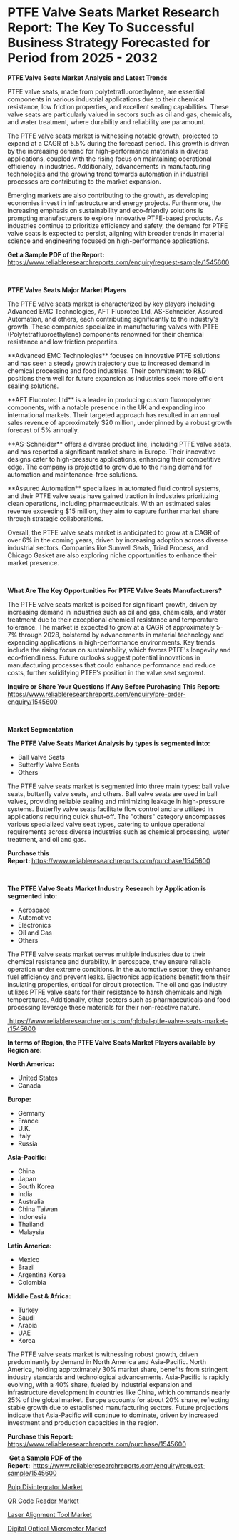 <p><h1>PTFE Valve Seats Market Research Report: The Key To Successful Business Strategy Forecasted for Period from 2025 - 2032</h1></p><p><strong>PTFE Valve Seats Market Analysis and Latest Trends</strong></p>
<p><p>PTFE valve seats, made from polytetrafluoroethylene, are essential components in various industrial applications due to their chemical resistance, low friction properties, and excellent sealing capabilities. These valve seats are particularly valued in sectors such as oil and gas, chemicals, and water treatment, where durability and reliability are paramount.</p><p>The PTFE valve seats market is witnessing notable growth, projected to expand at a CAGR of 5.5% during the forecast period. This growth is driven by the increasing demand for high-performance materials in diverse applications, coupled with the rising focus on maintaining operational efficiency in industries. Additionally, advancements in manufacturing technologies and the growing trend towards automation in industrial processes are contributing to the market expansion.</p><p>Emerging markets are also contributing to the growth, as developing economies invest in infrastructure and energy projects. Furthermore, the increasing emphasis on sustainability and eco-friendly solutions is prompting manufacturers to explore innovative PTFE-based products. As industries continue to prioritize efficiency and safety, the demand for PTFE valve seats is expected to persist, aligning with broader trends in material science and engineering focused on high-performance applications.</p></p>
<p><strong>Get a Sample PDF of the Report:&nbsp;</strong> <a href="https://www.reliableresearchreports.com/enquiry/request-sample/1545600?utm_campaign=116&utm_medium=2&utm_source=Github&utm_content=ia&utm_term=08042025&utm_id=ptfe-valve-seats">https://www.reliableresearchreports.com/enquiry/request-sample/1545600</a></p>
<p>&nbsp;</p>
<p><strong>PTFE Valve Seats Major Market Players</strong></p>
<p><p>The PTFE valve seats market is characterized by key players including Advanced EMC Technologies, AFT Fluorotec Ltd, AS-Schneider, Assured Automation, and others, each contributing significantly to the industry's growth. These companies specialize in manufacturing valves with PTFE (Polytetrafluoroethylene) components renowned for their chemical resistance and low friction properties.</p><p>**Advanced EMC Technologies** focuses on innovative PTFE solutions and has seen a steady growth trajectory due to increased demand in chemical processing and food industries. Their commitment to R&D positions them well for future expansion as industries seek more efficient sealing solutions.</p><p>**AFT Fluorotec Ltd** is a leader in producing custom fluoropolymer components, with a notable presence in the UK and expanding into international markets. Their targeted approach has resulted in an annual sales revenue of approximately $20 million, underpinned by a robust growth forecast of 5% annually.</p><p>**AS-Schneider** offers a diverse product line, including PTFE valve seats, and has reported a significant market share in Europe. Their innovative designs cater to high-pressure applications, enhancing their competitive edge. The company is projected to grow due to the rising demand for automation and maintenance-free solutions.</p><p>**Assured Automation** specializes in automated fluid control systems, and their PTFE valve seats have gained traction in industries prioritizing clean operations, including pharmaceuticals. With an estimated sales revenue exceeding $15 million, they aim to capture further market share through strategic collaborations.</p><p>Overall, the PTFE valve seats market is anticipated to grow at a CAGR of over 6% in the coming years, driven by increasing adoption across diverse industrial sectors. Companies like Sunwell Seals, Triad Process, and Chicago Gasket are also exploring niche opportunities to enhance their market presence.</p></p>
<p>&nbsp;</p>
<p><strong>What Are The Key Opportunities For PTFE Valve Seats Manufacturers?</strong></p>
<p><p>The PTFE valve seats market is poised for significant growth, driven by increasing demand in industries such as oil and gas, chemicals, and water treatment due to their exceptional chemical resistance and temperature tolerance. The market is expected to grow at a CAGR of approximately 5-7% through 2028, bolstered by advancements in material technology and expanding applications in high-performance environments. Key trends include the rising focus on sustainability, which favors PTFE's longevity and eco-friendliness. Future outlooks suggest potential innovations in manufacturing processes that could enhance performance and reduce costs, further solidifying PTFE's position in the valve seat segment.</p></p>
<p><strong>Inquire or Share Your Questions If Any Before Purchasing This Report:</strong> <a href="https://www.reliableresearchreports.com/enquiry/pre-order-enquiry/1545600?utm_campaign=116&utm_medium=2&utm_source=Github&utm_content=ia&utm_term=08042025&utm_id=ptfe-valve-seats">https://www.reliableresearchreports.com/enquiry/pre-order-enquiry/1545600</a></p>
<p>&nbsp;</p>
<p><strong>Market Segmentation</strong></p>
<p><strong>The PTFE Valve Seats Market Analysis by types is segmented into:</strong></p>
<p><ul><li>Ball Valve Seats</li><li>Butterfly Valve Seats</li><li>Others</li></ul></p>
<p><p>The PTFE valve seats market is segmented into three main types: ball valve seats, butterfly valve seats, and others. Ball valve seats are used in ball valves, providing reliable sealing and minimizing leakage in high-pressure systems. Butterfly valve seats facilitate flow control and are utilized in applications requiring quick shut-off. The "others" category encompasses various specialized valve seat types, catering to unique operational requirements across diverse industries such as chemical processing, water treatment, and oil and gas.</p></p>
<p><strong>Purchase this Report:&nbsp;</strong><a href="https://www.reliableresearchreports.com/purchase/1545600?utm_campaign=116&utm_medium=2&utm_source=Github&utm_content=ia&utm_term=08042025&utm_id=ptfe-valve-seats">https://www.reliableresearchreports.com/purchase/1545600</a></p>
<p>&nbsp;</p>
<p><strong>The PTFE Valve Seats Market Industry Research by Application is segmented into:</strong></p>
<p><ul><li>Aerospace</li><li>Automotive</li><li>Electronics</li><li>Oil and Gas</li><li>Others</li></ul></p>
<p><p>The PTFE valve seats market serves multiple industries due to their chemical resistance and durability. In aerospace, they ensure reliable operation under extreme conditions. In the automotive sector, they enhance fuel efficiency and prevent leaks. Electronics applications benefit from their insulating properties, critical for circuit protection. The oil and gas industry utilizes PTFE valve seats for their resistance to harsh chemicals and high temperatures. Additionally, other sectors such as pharmaceuticals and food processing leverage these materials for their non-reactive nature.</p></p>
<p><a href="https://www.reliableresearchreports.com/global-ptfe-valve-seats-market-r1545600?utm_campaign=116&utm_medium=2&utm_source=Github&utm_content=ia&utm_term=08042025&utm_id=ptfe-valve-seats">&nbsp;https://www.reliableresearchreports.com/global-ptfe-valve-seats-market-r1545600</a></p>
<p><strong>In terms of Region, the PTFE Valve Seats Market Players available by Region are:</strong></p>
<p>
    <p> <strong> North America: </strong>
        <ul>
            <li>United States</li>
            <li>Canada</li>
        </ul>
        </p> 
    <p> <strong> Europe: </strong>
        <ul>
            <li>Germany</li>
            <li>France</li>
            <li>U.K.</li>
            <li>Italy</li>
            <li>Russia</li>
        </ul>
        </p> 
    <p> <strong> Asia-Pacific: </strong>
        <ul>
            <li>China</li>
            <li>Japan</li>
            <li>South Korea</li>
            <li>India</li>
            <li>Australia</li>
            <li>China Taiwan</li>
            <li>Indonesia</li>
            <li>Thailand</li>
            <li>Malaysia</li>
        </ul>
        </p> 
    <p> <strong> Latin America: </strong>
        <ul>
            <li>Mexico</li>
            <li>Brazil</li>
            <li>Argentina Korea</li>
            <li>Colombia</li>
        </ul>
        </p> 
    <p> <strong> Middle East & Africa: </strong>
        <ul>
            <li>Turkey</li>
            <li>Saudi</li>
            <li>Arabia</li>
            <li>UAE</li>
            <li>Korea</li>
        </ul>
    </p>
    </p>
<p><p>The PTFE valve seats market is witnessing robust growth, driven predominantly by demand in North America and Asia-Pacific. North America, holding approximately 30% market share, benefits from stringent industry standards and technological advancements. Asia-Pacific is rapidly evolving, with a 40% share, fueled by industrial expansion and infrastructure development in countries like China, which commands nearly 25% of the global market. Europe accounts for about 20% share, reflecting stable growth due to established manufacturing sectors. Future projections indicate that Asia-Pacific will continue to dominate, driven by increased investment and production capacities in the region.</p></p>
<p><strong>Purchase this Report: </strong><a href="https://www.reliableresearchreports.com/purchase/1545600?utm_campaign=116&utm_medium=2&utm_source=Github&utm_content=ia&utm_term=08042025&utm_id=ptfe-valve-seats">https://www.reliableresearchreports.com/purchase/1545600</a></p>
<p>&nbsp;<strong>Get a Sample PDF of the Report:&nbsp;&nbsp;</strong><a href="https://www.reliableresearchreports.com/enquiry/request-sample/1545600?utm_campaign=116&utm_medium=2&utm_source=Github&utm_content=ia&utm_term=08042025&utm_id=ptfe-valve-seats">https://www.reliableresearchreports.com/enquiry/request-sample/1545600</a></p>
<p><strong></strong></p>
<p><p><a href="https://github.com/rosalinebhakta48/Market-Research-Report-List-1/blob/main/pulp-disintegrator-market.md?utm_campaign=116&utm_medium=2&utm_source=Github&utm_content=ia&utm_term=08042025&utm_id=ptfe-valve-seats">Pulp Disintegrator Market</a></p><p><a href="https://github.com/lateshab69/Market-Research-Report-List-1/blob/main/qr-code-reader-market.md?utm_campaign=116&utm_medium=2&utm_source=Github&utm_content=ia&utm_term=08042025&utm_id=ptfe-valve-seats">QR Code Reader Market</a></p><p><a href="https://github.com/darenph8er/Market-Research-Report-List-1/blob/main/laser-alignment-tool-market.md?utm_campaign=116&utm_medium=2&utm_source=Github&utm_content=ia&utm_term=08042025&utm_id=ptfe-valve-seats">Laser Alignment Tool Market</a></p><p><a href="https://github.com/hedbomkrahe/Market-Research-Report-List-1/blob/main/digital-optical-micrometer-market.md?utm_campaign=116&utm_medium=2&utm_source=Github&utm_content=ia&utm_term=08042025&utm_id=ptfe-valve-seats">Digital Optical Micrometer Market</a></p></p>